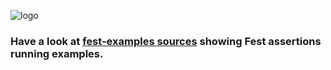 ![logo](https://raw.github.com/joel-costigliola/fest-examples/master/img/fest-header-image-black-text.png)

### Have a look at **[fest-examples sources](https://github.com/joel-costigliola/fest-examples/tree/master/src/main/java/org/fest/assertions/examples)** showing Fest assertions running examples.
